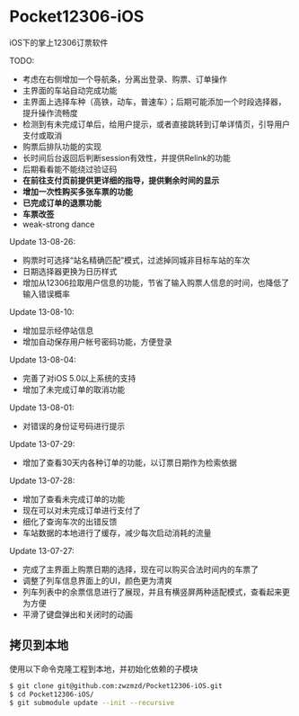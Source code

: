 Pocket12306-iOS
===============

iOS下的掌上12306订票软件

TODO:
* 考虑在右侧增加一个导航条，分离出登录、购票、订单操作
* 主界面的车站自动完成功能
* 主界面上选择车种（高铁，动车，普速车）；后期可能添加一个时段选择器，提升操作流畅度
* 检测到有未完成订单后，给用户提示，或者直接跳转到订单详情页，引导用户支付或取消
* 购票后排队功能的实现
* 长时间后台返回后判断session有效性，并提供Relink的功能
* 后期看看能不能绕过验证码
* __在前往支付页前提供更详细的指导，提供剩余时间的显示__
* __增加一次性购买多张车票的功能__
* __已完成订单的退票功能__
* __车票改签__
* weak-strong dance

Update 13-08-26:
* 购票时可选择“站名精确匹配”模式，过滤掉同城非目标车站的车次
* 日期选择器更换为日历样式
* 增加从12306拉取用户信息的功能，节省了输入购票人信息的时间，也降低了输入错误概率

Update 13-08-10:
* 增加显示经停站信息
* 增加自动保存用户帐号密码功能，方便登录

Update 13-08-04:
* 完善了对iOS 5.0以上系统的支持
* 增加了未完成订单的取消功能

Update 13-08-01:
* 对错误的身份证号码进行提示

Update 13-07-29:
* 增加了查看30天内各种订单的功能，以订票日期作为检索依据

Update 13-07-28:
* 增加了查看未完成订单的功能
* 现在可以对未完成订单进行支付了
* 细化了查询车次的出错反馈
* 车站数据的本地进行了缓存，减少每次启动消耗的流量

Update 13-07-27:
* 完成了主界面上购票日期的选择，现在可以购买合法时间内的车票了
* 调整了列车信息界面上的UI，颜色更为清爽
* 列车列表中的余票信息进行了展现，并且有横竖屏两种适配模式，查看起来更为方便
* 平滑了键盘弹出和关闭时的动画

拷贝到本地
---------

使用以下命令克隆工程到本地，并初始化依赖的子模块

```bash
$ git clone git@github.com:zwzmzd/Pocket12306-iOS.git
$ cd Pocket12306-iOS/
$ git submodule update --init --recursive
```

